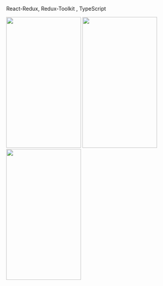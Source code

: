 React-Redux, Redux-Toolkit , TypeScript


<img src="https://github.com/soumen321/ShopingCartDemo/assets/2536037/e22b806b-2b44-4a17-b410-5ab2c930265c" width="200" height="350">

<img src="https://github.com/soumen321/ShopingCartDemo/assets/2536037/8fd25168-c883-4fca-9060-4c1ad5ccfeb5" width="200" height="350">

<img src="https://github.com/soumen321/ShopingCartDemo/assets/2536037/acf8889b-e96e-424a-b84f-8d5964dbb788" width="200" height="350">
